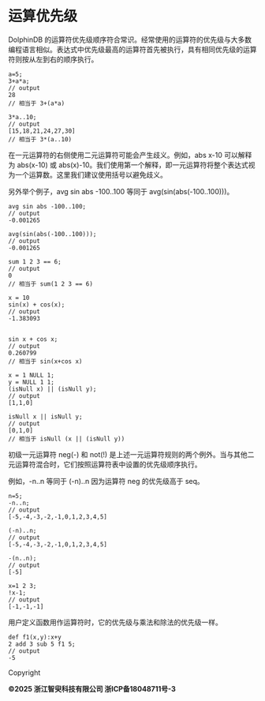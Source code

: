 # 运算优先级

DolphinDB
的运算符优先级顺序符合常识。经常使用的运算符的优先级与大多数编程语言相似。表达式中优先级最高的运算符首先被执行，具有相同优先级的运算符则按从左到右的顺序执行。

```
a=5;
3+a*a;
// output
28
// 相当于 3+(a*a)
```

```
3*a..10;
// output
[15,18,21,24,27,30]
// 相当于 3*(a..10)
```

在一元运算符的右侧使用二元运算符可能会产生歧义。例如，abs x-10 可以解释为 abs(x-10) 或
abs(x)-10。我们使用第一个解释，即一元运算符将整个表达式视为一个运算数。这里我们建议使用括号以避免歧义。

另外举个例子，avg sin abs -100..100 等同于 avg(sin(abs(-100..100)))。

```
avg sin abs -100..100;
// output
-0.001265
```

```
avg(sin(abs(-100..100)));
// output
-0.001265
```

```
sum 1 2 3 == 6;
// output
0
// 相当于 sum(1 2 3 == 6)
```

```
x = 10
sin(x) + cos(x);
// output
-1.383093
```

```

sin x + cos x;
// output
0.260799
// 相当于 sin(x+cos x)
```

```
x = 1 NULL 1;
y = NULL 1 1;
(isNull x) || (isNull y);
// output
[1,1,0]
```

```
isNull x || isNull y;
// output
[0,1,0]
// 相当于 isNull (x || (isNull y))
```

初级一元运算符 neg(-) 和 not(!)
是上述一元运算符规则的两个例外。当与其他二元运算符混合时，它们按照运算符表中设置的优先级顺序执行。

例如，-n..n 等同于 (-n)..n 因为运算符 neg 的优先级高于 seq。

```
n=5;
-n..n;
// output
[-5,-4,-3,-2,-1,0,1,2,3,4,5]
```

```
(-n)..n;
// output
[-5,-4,-3,-2,-1,0,1,2,3,4,5]
```

```
-(n..n);
// output
[-5]
```

```
x=1 2 3;
!x-1;
// output
[-1,-1,-1]
```

用户定义函数用作运算符时，它的优先级与乘法和除法的优先级一样。

```
def f1(x,y):x+y
2 add 3 sub 5 f1 5;
// output
-5
```

Copyright

**©2025 浙江智臾科技有限公司 浙ICP备18048711号-3**
